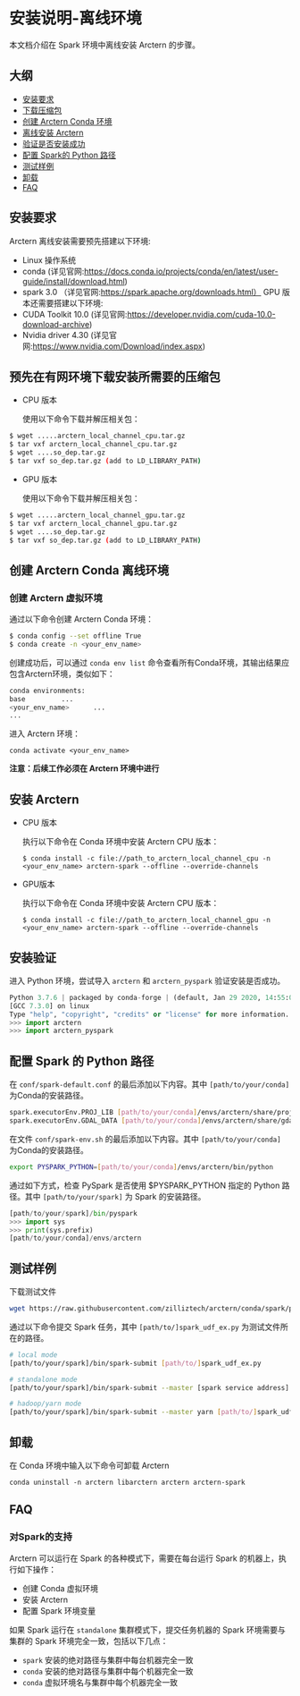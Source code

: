 # 安装说明-离线环境
本文档介绍在 Spark 环境中离线安装 Arctern 的步骤。

## 大纲
* [安装要求](#prerequisities)
* [下载压缩包](#predownload)
* [创建 Arctern Conda 环境](#constructenv)
* [离线安装 Arctern](#offline-install)
* [验证是否安装成功](#verification)
* [配置 Spark的 Python 路径](#pathconfiguration)
* [测试样例](#test)
* [卸载](#uninstallation)
* [FAQ](#faq)


## <span id = "prerequisities">安装要求</span>

Arctern 离线安装需要预先搭建以下环境:
 - Linux 操作系统
 - conda  (详见官网:https://docs.conda.io/projects/conda/en/latest/user-guide/install/download.html)
 - spark 3.0 （详见官网:https://spark.apache.org/downloads.html）
GPU 版本还需要搭建以下环境:
 - CUDA Toolkit 10.0 (详见官网:https://developer.nvidia.com/cuda-10.0-download-archive)
 - Nvidia driver 4.30  (详见官网:https://www.nvidia.com/Download/index.aspx)



## <span id = "predownload">预先在有网环境下载安装所需要的压缩包</span>

* CPU 版本

  使用以下命令下载并解压相关包：
```bash
$ wget .....arctern_local_channel_cpu.tar.gz
$ tar vxf arctern_local_channel_cpu.tar.gz
$ wget ....so_dep.tar.gz
$ tar vxf so_dep.tar.gz (add to LD_LIBRARY_PATH)
```

* GPU 版本


  使用以下命令下载并解压相关包：
```bash
$ wget .....arctern_local_channel_gpu.tar.gz
$ tar vxf arctern_local_channel_gpu.tar.gz
$ wget ....so_dep.tar.gz
$ tar vxf so_dep.tar.gz (add to LD_LIBRARY_PATH)
```



## <span id = "constructenv">创建 Arctern Conda 离线环境</span>

### 创建 Arctern 虚拟环境

通过以下命令创建 Arctern Conda 环境：

```bash
$ conda config --set offline True
$ conda create -n <your_env_name>
```

创建成功后，可以通过 `conda env list` 命令查看所有Conda环境，其输出结果应包含Arctern环境，类似如下：

  ```bash
  conda environments:
  base         ...
  <your_env_name>      ...
  ...
  ```

 进入 Arctern 环境：

  `conda activate <your_env_name>`


**注意：后续工作必须在 Arctern 环境中进行**



## <span id = "install">安装 Arctern</span>


* CPU 版本

  执行以下命令在 Conda 环境中安装 Arctern CPU 版本：

  ```shell
  $ conda install -c file://path_to_arctern_local_channel_cpu -n <your_env_name> arctern-spark --offline --override-channels
  ```

* GPU版本

  执行以下命令在 Conda 环境中安装 Arctern CPU 版本：

  ```shell
  $ conda install -c file://path_to_arctern_local_channel_gpu -n <your_env_name> arctern-spark --offline --override-channels
  ```



## <span id = "verification">安装验证</span>

进入 Python 环境，尝试导入 `arctern` 和 `arctern_pyspark` 验证安装是否成功。

```python
Python 3.7.6 | packaged by conda-forge | (default, Jan 29 2020, 14:55:04)
[GCC 7.3.0] on linux
Type "help", "copyright", "credits" or "license" for more information.
>>> import arctern
>>> import arctern_pyspark
```

## <span id = "pathconfiguration">配置 Spark 的 Python 路径</span>

在 `conf/spark-default.conf` 的最后添加以下内容。其中 `[path/to/your/conda]` 为Conda的安装路径。

```bash
spark.executorEnv.PROJ_LIB [path/to/your/conda]/envs/arctern/share/proj
spark.executorEnv.GDAL_DATA [path/to/your/conda]/envs/arctern/share/gdal
```

在文件 `conf/spark-env.sh` 的最后添加以下内容。其中 `[path/to/your/conda]` 为Conda的安装路径。

```bash
export PYSPARK_PYTHON=[path/to/your/conda]/envs/arctern/bin/python
```

通过如下方式，检查 PySpark 是否使用 $PYSPARK_PYTHON 指定的 Python 路径。其中 `[path/to/your/spark]` 为 Spark 的安装路径。

```python
[path/to/your/spark]/bin/pyspark
>>> import sys
>>> print(sys.prefix)
[path/to/your/conda]/envs/arctern
```



## <span id = "test">测试样例</span>

下载测试文件

```bash
wget https://raw.githubusercontent.com/zilliztech/arctern/conda/spark/pyspark/examples/gis/spark_udf_ex.py
```

通过以下命令提交 Spark 任务，其中 `[path/to/]spark_udf_ex.py` 为测试文件所在的路径。

```bash
# local mode
[path/to/your/spark]/bin/spark-submit [path/to/]spark_udf_ex.py

# standalone mode
[path/to/your/spark]/bin/spark-submit --master [spark service address] [path/to/]spark_udf_ex.py

# hadoop/yarn mode
[path/to/your/spark]/bin/spark-submit --master yarn [path/to/]spark_udf_ex.py
```

## <span id = "uninstallation">卸载</span>

在 Conda 环境中输入以下命令可卸载 Arctern

```shell
conda uninstall -n arctern libarctern arctern arctern-spark
```

## <span id = "faq">FAQ</span>

### 对Spark的支持

Arctern 可以运行在 Spark 的各种模式下，需要在每台运行 Spark 的机器上，执行如下操作：

* 创建 Conda 虚拟环境
* 安装 Arctern
* 配置 Spark 环境变量

如果 Spark 运行在 `standalone` 集群模式下，提交任务机器的 Spark 环境需要与集群的 Spark 环境完全一致，包括以下几点：

* `spark` 安装的绝对路径与集群中每台机器完全一致
* `conda` 安装的绝对路径与集群中每个机器完全一致
* `conda` 虚拟环境名与集群中每个机器完全一致
